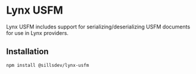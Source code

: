 # Lynx USFM

Lynx USFM includes support for serializing/deserializing USFM documents for use in Lynx providers.

## Installation

```sh
npm install @sillsdev/lynx-usfm
```

